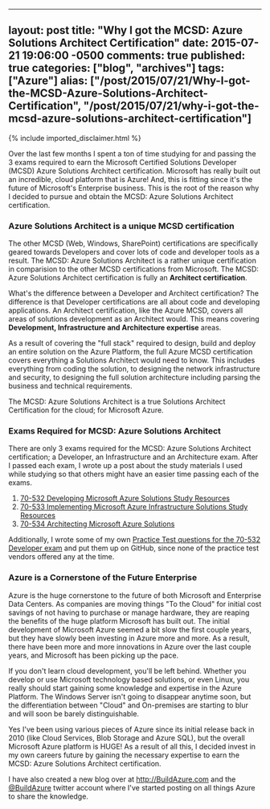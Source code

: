   ---
  layout: post
  title: "Why I got the MCSD: Azure Solutions Architect Certification"
  date: 2015-07-21 19:06:00 -0500
  comments: true
  published: true
  categories: ["blog", "archives"]
  tags: ["Azure"]
  alias: ["/post/2015/07/21/Why-I-got-the-MCSD-Azure-Solutions-Architect-Certification", "/post/2015/07/21/why-i-got-the-mcsd-azure-solutions-architect-certification"]
  ---
<!-- more -->
{% include imported_disclaimer.html %}
<p><img style="float: right;" src="/image.axd?picture=%2f2015%2f07%2fMCSD_Azure_Blk.png" alt="" /></p>
<p>Over the last few months I spent a ton of time studying for and passing the 3 exams required to earn the Microsoft Certified Solutions Developer (MCSD) Azure Solutions Architect certification. Microsoft has really built out an incredible, cloud platform that is Azure! And, this is fitting since it's the future of Microsoft's Enterprise business. This is the root of the reason why I decided to pursue and obtain the MCSD: Azure Solutions Architect certification.</p>
<h3>Azure Solutions Architect is a unique MCSD certification</h3>
<p>The other MCSD (Web, Windows, SharePoint) certifications are specifically geared towards Developers and cover lots of code and developer tools as a result. The MCSD: Azure Solutions Architect is a rather unique certification in comparision to the other MCSD certifications from Microsoft. The MCSD: Azure Solutions Architect certification is fully an <strong>Architect certification</strong>.</p>
<p>What's the difference between a Developer and Architect certification? The difference is that Developer certifications are all about code and developing applications. An Architect certification, like the Azure MCSD, covers all areas of solutions development as an Architect would. This means covering <strong>Development, Infrastructure and Architecture expertise</strong> areas.</p>
<p>As a result of covering the "full stack" required to design, build and deploy an entire solution on the Azure Platform, the full Azure MCSD certification covers everything a Solutions Architect would need to know. This includes everything from coding the solution, to designing the network infrastructure and security, to designing the full solution architecture including parsing the business and technical requirements.</p>
<p>The MCSD: Azure Solutions Architect is a true Solutions Architect Certification for the cloud; for Microsoft Azure.</p>
<h3>Exams Required for MCSD: Azure Solutions Architect</h3>
<p>There are only 3 exams required for the MCSD: Azure Solutions Architect certification; a Developer, an Infrastructure and an Architecture exam. After I passed each exam, I wrote up a post about the study materials I used while studying so that others might have an easier time passing each of the exams.</p>
<ol>
<li><a href="http://pietschsoft.com/post/2015/06/06/How-I-passed-the-70-532-Developing-Microsoft-Azure-Solutions-certification-exam">70-532 Developing Microsoft Azure Solutions Study Resources</a></li>
<li><a href="http://buildazure.com/2015/06/12/preparing-for-70-533-implementing-microsoft-azure-infrastructure-solutions-exam/" target="_blank">70-533 Implementing Microsoft Azure Infrastructure Solutions Study Resources</a></li>
<li><a href="http://buildazure.com/2015/07/14/preparing-for-70-534-architecting-microsoft-azure-solutions-exam" target="_blank">70-534 Architecting Microsoft Azure Solutions</a></li>
</ol>
<p>Additionally, I wrote some of my own <a href="http://crpietschmann.github.io/Azure-70-532-Practice-Test/" target="_blank">Practice Test questions for the 70-532 Developer exam</a> and put them up on GitHub, since none of the practice test vendors offered any at the time.</p>
<h3>Azure is a Cornerstone of the Future Enterprise</h3>
<p>Azure is the huge cornerstone to the future of both Microsoft and Enterprise Data Centers. As companies are moving things "To the Cloud" for initial cost savings of not having to purchase or manage hardware, they are reaping the benefits of the huge platform Microsoft has built out. The initial development of Microsoft Azure seemed a bit slow the first couple years, but they have slowly been investing in Azure more and more. As a result, there have been more and more innovations in Azure over the last couple years, and Microsoft has been picking up the pace.</p>
<p><img style="float: right;" src="/image.axd?picture=%2f2015%2f07%2fMCSD_Azure_Thumbnail.png" alt="" /></p>
<p>If you don't learn cloud development, you'll be left behind. Whether you develop or use Microsoft technology based solutions, or even Linux, you really should start gaining some knowledge and expertise in the Azure Platform. The Windows Server isn't going to disappear anytime soon, but the differentiation between "Cloud" and On-premises are starting to blur and will soon be barely distinguishable.</p>
<p>Yes I've been using various pieces of Azure since its initial release back in 2010 (like Cloud Services, Blob Storage and Azure SQL), but the overall Microsoft Azure platform is HUGE! As a result of all this, I decided invest in my own careers future by gaining the necessary expertise to earn the MCSD: Azure Solutions Architect certification.</p>
<p>I have also created a new blog over at <a href="http://buildazure.com" target="_blank">http://BuildAzure.com</a> and the <a href="http://twitter.com/buildazure" target="_blank">@BuildAzure</a> twitter account where I've started posting on all things Azure to share the knowledge.</p>

